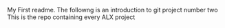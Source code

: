 My First readme.
The followng is an introduction to git project number two
This is the repo containing every ALX project
